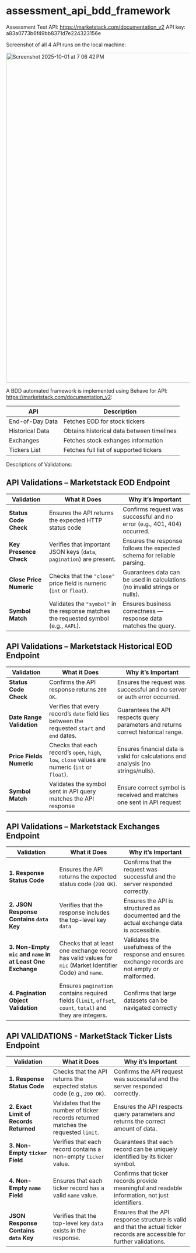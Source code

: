 # assessment_api_bdd_framework
Assessment Test
API: https://marketstack.com/documentation_v2
API key: a83a0773b6f49bb8371d7e224323156e

Screenshot of all 4 API runs on the local machine: 

<img width="1440" height="900" alt="Screenshot 2025-10-01 at 7 06 42 PM" src="https://github.com/user-attachments/assets/33f70346-a37d-47ee-86d1-73cb2eb25194" />



A BDD automated framework is implemented using Behave for API: https://marketstack.com/documentation_v2: 

| API               | Description                               |
|-------------------|-------------------------------------------|
| End-of-Day Data   | Fetches EOD for stock tickers             | 
| Historical Data   | Obtains historical data between timelines | 
| Exchanges         | Fetches stock exhanges information        | 
| Tickers List      | Fetches full list of supported tickers    | 

Descriptions of Validations: 

## API Validations – Marketstack EOD Endpoint

| **Validation**          | **What it Does**  | **Why it’s Important** |
|--------------------------|------------------|-------------------------|
| **Status Code Check**   | Ensures the API returns the expected HTTP status code | Confirms request was successful and no error (e.g., 401, 404) occurred. |
| **Key Presence Check**  | Verifies that important JSON keys (`data`, `pagination`) are present. | Ensures the response follows the expected schema for reliable parsing. |
| **Close Price Numeric** | Checks that the `"close"` price field is numeric (`int` or `float`). | Guarantees data can be used in calculations (no invalid strings or nulls). |
| **Symbol Match**        | Validates the `"symbol"` in the response matches the requested symbol (e.g., `AAPL`). | Ensures business correctness — response data matches the query.|

## API Validations – Marketstack Historical EOD Endpoint

| **Validation**                | **What it Does** | **Why it’s Important** |
|--------------------------------|------------------|-------------------------|
| **Status Code Check**          | Confirms the API response returns `200 OK`. | Ensures the request was successful and no server or auth error occurred. |
| **Date Range Validation**      | Verifies that every record’s `date` field lies between the requested `start` and `end` dates. | Guarantees the API respects query parameters and returns correct historical range. |
| **Price Fields Numeric**       | Checks that each record’s `open`, `high`, `low`, `close` values are numeric (`int` or `float`). | Ensures financial data is valid for calculations and analysis (no strings/nulls). |
| **Symbol Match**               | Validates the symbol sent in API query matches the API response| Ensure correct symbol is received and matches one sent in API request |

## API Validations – Marketstack Exchanges Endpoint

| **Validation**              | **What it Does**     | **Why it’s Important**|
| ----------------------------| ---------------------|-----------------------|
| **1. Response Status Code**                                 |  Ensures the API returns the expected status code (`200 OK`).           | Confirms that the request was successful and the server responded correctly.|
| **2. JSON Response Contains `data` Key**                    | Verifies that the response includes the top-level key `data`            | Ensures the API is structured as documented and the actual exchange data is accessible.|
| **3. Non-Empty `mic` and `name` in at Least One Exchange**  | Checks that at least one exchange record has valid values for `mic` (Market Identifier Code) and `name`.| Validates the usefulness of the response and ensures exchange records are not empty or malformed.  |
| **4. Pagination Object Validation**                         | Ensures `pagination` contains required fields (`limit`, `offset`, `count`, `total`) and they are integers. | Confirms that large datasets can be navigated correctly |

## API VALIDATIONS - MarketStack Ticker Lists Endpoint

| **Validation**                         |**What it Does**                                                                     | **Why it’s Important**                                |
| -------------------------------------- | ----------------------------------------------------------------------------------- | --------------------------------------------------------
| **1. Response Status Code**            | Checks that the API returns the expected status code (e.g., `200 OK`).              | Confirms the API request was successful and the server responded correctly.                     |
| **2. Exact Limit of Records Returned** | Validates that the number of ticker records returned matches the requested `limit`. | Ensures the API respects query parameters and returns the correct amount of data.               |
| **3. Non-Empty `ticker` Field**        | Verifies that each record contains a non-empty `ticker` value.                      | Guarantees that each record can be uniquely identified by its ticker symbol.                    |
| **4. Non-Empty `name` Field**          | Ensures that each ticker record has a valid `name` value.                           | Confirms that ticker records provide meaningful and readable information, not just identifiers. |
| **JSON Response Contains `data` Key** | Verifies that the top-level key `data` exists in the response. | Ensures that the API response structure is valid and that the actual ticker records are accessible for further validations. |




